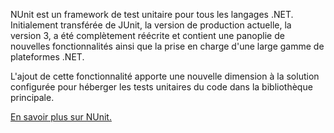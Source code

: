 ﻿NUnit est un framework de test unitaire pour tous les langages .NET. Initialement transférée de JUnit, la version de production actuelle, la version 3, a été complètement réécrite et contient une panoplie de nouvelles fonctionnalités ainsi que la prise en charge d'une large gamme de plateformes .NET.

L'ajout de cette fonctionnalité apporte une nouvelle dimension à la solution configurée pour héberger les tests unitaires du code dans la bibliothèque principale.

[En savoir plus sur NUnit.](https://github.com/nunit/docs/wiki/NUnit-Documentation)

